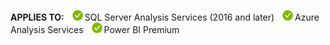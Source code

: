 **APPLIES TO:** ![yes](media/yes.png)SQL Server Analysis Services (2016 and later) ![yes](media/yes.png)Azure Analysis Services ![yes](media/yes.png)Power BI Premium 
